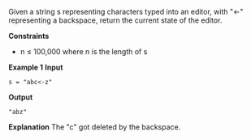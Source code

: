 Given a string s representing characters typed into an editor, with "<-" representing a backspace, return the current state of the editor.

**Constraints**

- n ≤ 100,000 where n is the length of s

**Example 1**
**Input**
```
s = "abc<-z"
```
**Output**
```
"abz"
```
**Explanation**
The "c" got deleted by the backspace.
